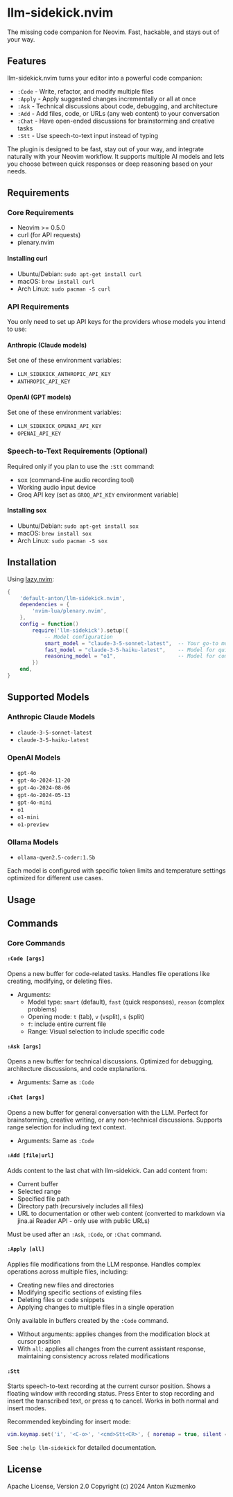# llm-sidekick.nvim

The missing code companion for Neovim. Fast, hackable, and stays out of your way.

## Features

llm-sidekick.nvim turns your editor into a powerful code companion:

- `:Code` - Write, refactor, and modify multiple files
- `:Apply` - Apply suggested changes incrementally or all at once
- `:Ask` - Technical discussions about code, debugging, and architecture
- `:Add` - Add files, code, or URLs (any web content) to your conversation
- `:Chat` - Have open-ended discussions for brainstorming and creative tasks
- `:Stt` - Use speech-to-text input instead of typing

The plugin is designed to be fast, stay out of your way, and integrate naturally with your Neovim workflow. It supports multiple AI models and lets you choose between quick responses or deep reasoning based on your needs.

## Requirements

### Core Requirements
- Neovim >= 0.5.0
- curl (for API requests)
- plenary.nvim

#### Installing curl
- Ubuntu/Debian: `sudo apt-get install curl`
- macOS: `brew install curl`
- Arch Linux: `sudo pacman -S curl`

### API Requirements
You only need to set up API keys for the providers whose models you intend to use:

#### Anthropic (Claude models)
Set one of these environment variables:
- `LLM_SIDEKICK_ANTHROPIC_API_KEY`
- `ANTHROPIC_API_KEY`

#### OpenAI (GPT models)
Set one of these environment variables:
- `LLM_SIDEKICK_OPENAI_API_KEY`
- `OPENAI_API_KEY`

### Speech-to-Text Requirements (Optional)
Required only if you plan to use the `:Stt` command:
- sox (command-line audio recording tool)
- Working audio input device
- Groq API key (set as `GROQ_API_KEY` environment variable)

#### Installing sox
- Ubuntu/Debian: `sudo apt-get install sox`
- macOS: `brew install sox`
- Arch Linux: `sudo pacman -S sox`

## Installation

Using [lazy.nvim](https://github.com/folke/lazy.nvim):

```lua
{
    'default-anton/llm-sidekick.nvim',
    dependencies = {
        'nvim-lua/plenary.nvim',
    },
    config = function()
        require('llm-sidekick').setup({
            -- Model configuration
            smart_model = "claude-3-5-sonnet-latest",  -- Your go-to model
            fast_model = "claude-3-5-haiku-latest",    -- Model for quick responses
            reasoning_model = "o1",                    -- Model for complex reasoning
        })
    end,
}
```

## Supported Models

### Anthropic Claude Models
- `claude-3-5-sonnet-latest`
- `claude-3-5-haiku-latest`

### OpenAI Models
- `gpt-4o`
- `gpt-4o-2024-11-20`
- `gpt-4o-2024-08-06`
- `gpt-4o-2024-05-13`
- `gpt-4o-mini`
- `o1`
- `o1-mini`
- `o1-preview`

### Ollama Models
- `ollama-qwen2.5-coder:1.5b`

Each model is configured with specific token limits and temperature settings optimized for different use cases.

## Usage

## Commands

### Core Commands

#### `:Code [args]`
Opens a new buffer for code-related tasks. Handles file operations like creating, modifying, or deleting files.
- Arguments:
  - Model type: `smart` (default), `fast` (quick responses), `reason` (complex problems)
  - Opening mode: `t` (tab), `v` (vsplit), `s` (split)
  - `f`: include entire current file
  - Range: Visual selection to include specific code

#### `:Ask [args]`
Opens a new buffer for technical discussions. Optimized for debugging, architecture discussions, and code explanations.
- Arguments: Same as `:Code`

#### `:Chat [args]`
Opens a new buffer for general conversation with the LLM. Perfect for brainstorming, creative writing, or any non-technical discussions. Supports range selection for including text context.
- Arguments: Same as `:Code`

#### `:Add [file|url]`
Adds content to the last chat with llm-sidekick. Can add content from:
- Current buffer
- Selected range
- Specified file path
- Directory path (recursively includes all files)
- URL to documentation or other web content (converted to markdown via jina.ai Reader API - only use with public URLs)

Must be used after an `:Ask`, `:Code`, or `:Chat` command.

#### `:Apply [all]`
Applies file modifications from the LLM response. Handles complex operations across multiple files, including:
- Creating new files and directories
- Modifying specific sections of existing files
- Deleting files or code snippets
- Applying changes to multiple files in a single operation

Only available in buffers created by the `:Code` command.
- Without arguments: applies changes from the modification block at cursor position
- With `all`: applies all changes from the current assistant response, maintaining consistency across related modifications

#### `:Stt`
Starts speech-to-text recording at the current cursor position. Shows a floating window with recording status. Press Enter to stop recording and insert the transcribed text, or press q to cancel. Works in both normal and insert modes.

Recommended keybinding for insert mode:
```lua
vim.keymap.set('i', '<C-o>', '<cmd>Stt<CR>', { noremap = true, silent = true, desc = "Speech to text" })
```

See `:help llm-sidekick` for detailed documentation.

## License

Apache License, Version 2.0
Copyright (c) 2024 Anton Kuzmenko
